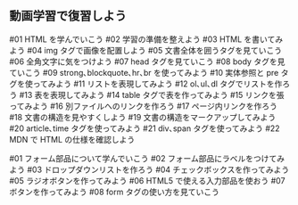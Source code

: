 ## 動画学習で復習しよう

#01 HTML を学んでいこう
#02 学習の準備を整えよう
#03 HTML を書いてみよう
#04 img タグで画像を配置しよう
#05 文書全体を囲うタグを見ていこう
#06 全角文字に気をつけよう
#07 head タグを見ていこう
#08 body タグを見ていこう
#09 strong､blockquote､hr､br を使ってみよう
#10 実体参照と pre タグを使ってみよう
#11 リストを表現してみよう
#12 ol､ul､dl タグでリストを作ろう
#13 表を表現してみよう
#14 table タグで表を作ってみよう
#15 リンクを張ってみよう
#16 別ファイルへのリンクを作ろう
#17 ページ内リンクを作ろう
#18 文書の構造を見やすくしよう
#19 文書の構造をマークアップしてみよう
#20 article､time タグを使ってみよう
#21 div､span タグを使ってみよう
#22 MDN で HTML の仕様を確認しよう

#01 フォーム部品について学んでいこう
#02 フォーム部品にラベルをつけてみよう
#03 ドロップダウンリストを作ろう
#04 チェックボックスを作ってみよう
#05 ラジオボタンを作ってみよう
#06 HTML5 で使える入力部品を使おう
#07 ボタンを作ってみよう
#08 form タグの使い方を見ていこう
